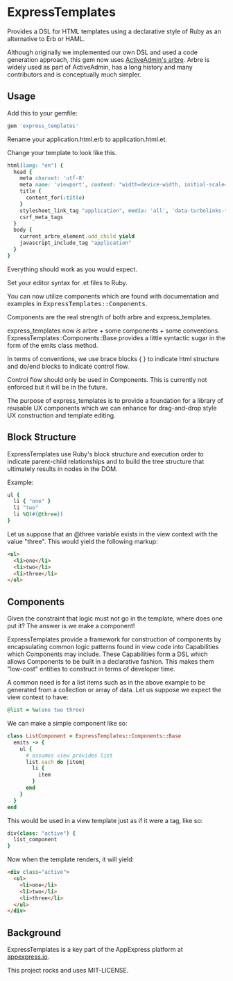 # ExpressTemplates

Provides a DSL for HTML templates using a declarative style of Ruby as an alternative to Erb or HAML.

Although originally we implemented our own DSL and used a code generation approach,
this gem now uses [ActiveAdmin's arbre](https://github.com/activeadmin/arbre).  Arbre is widely
used as part of ActiveAdmin, has a long history and many contributors and is conceptually much simpler.

## Usage

Add this to your gemfile:

```ruby
gem 'express_templates'
```

Rename your application.html.erb to application.html.et.

Change your template to look like this.

```ruby
html(lang: "en") {
  head {
    meta charset: 'utf-8'
    meta name: 'viewport', content: "width=device-width, initial-scale=1.0"
    title {
      content_for(:title)
    }
    stylesheet_link_tag "application", media: 'all', 'data-turbolinks-track' => true
    csrf_meta_tags
  }
  body {
    current_arbre_element.add_child yield
    javascript_include_tag "application"
  }
}
```

Everything should work as you would expect.

Set your editor syntax for .et files to Ruby.

You can now utilize components which are found with documentation and examples in <tt>ExpressTemplates::Components</tt>.

Components are the real strength of both arbre and express_templates.

express_templates now *is* arbre + some components + some conventions.  ExpressTemplates::Components::Base provides a little syntactic sugar in the form of the emits class method.

In terms of conventions, we use brace blocks { } to indicate html structure and do/end blocks to indicate control flow.

Control flow should only be used in Components.  This is currently not enforced but it will be in the future.

The purpose of express_templates is to provide a foundation for a library of reusable UX components which we can enhance for drag-and-drop style UX construction and template editing.


## Block Structure

ExpressTemplates use Ruby's block structure and execution order to indicate parent-child relationships and to build the tree structure that ultimately results in nodes in the DOM.

Example:

```ruby
ul {
  li { "one" }
  li "two"
  li %Q(#{@three})
}
```

Let us suppose that an @three variable exists in the view context with the value "three".  This would yield the following markup:

```html
<ul>
  <li>one</li>
  <li>two</li>
  <li>three</li>
</ul>
```

## Components

Given the constraint that logic must not go in the template, where does one put it?  The answer is we make a component!

ExpressTemplates provide a framework for construction of components by encapsulating common logic patterns found in view code into Capabilities which Components may include.  These Capabilities form a DSL which allows Components to be built in a declarative fashion.  This makes them "low-cost" entities to construct in terms of developer time.

A common need is for a list items such as in the above example to be generated from a collection or array of data.   Let us suppose we expect the view context to have:

```ruby
@list = %w(one two three)
```

We can make a simple component like so:

```ruby
class ListComponent < ExpressTemplates::Components::Base
  emits -> {
    ul {
      # assumes view provides list
      list.each do |item|
        li {
          item
        }
      end
    }
  }
end
```

This would be used in a view template just as if it were a tag, like so:

```ruby
div(class: "active") {
  list_component
}
```

Now when the template renders, it will yield:

```html
<div class="active">
  <ul>
    <li>one</li>
    <li>two</li>
    <li>three</li>
  </ul>
</div>
```

## Background

ExpressTemplates is a key part of the AppExpress platform at [appexpress.io](http://appexpress.io).

This project rocks and uses MIT-LICENSE.
